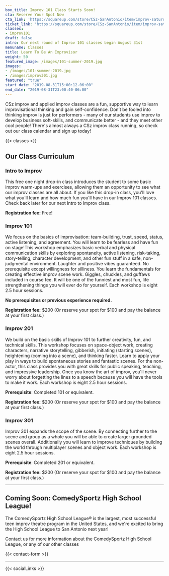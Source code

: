 ```yaml
---
box_title: Improv 101 Class Starts Soon!
cta: Reserve Your Spot Now
cta_link: 'https://squareup.com/store/CSz-SanAntonio/item/improv-saturdays-at-starting-august'
ticket_link: 'https://squareup.com/store/CSz-SanAntonio/item/improv-saturdays-at-starting-august'
classes:
- improv101
draft: false
intro: Our next round of Improv 101 classes begin August 31st
menuname: Classes
title: Learn To Be An Improvisor
weight: 50
featured_image: /images/101-summer-2019.jpg
images:
- /images/101-summer-2019.jpg
- /images/improv301.jpg
featured: "true"
start_date: "2019-08-31T15:00:12-06:00"
end_date: "2019-08-31T23:00:40-06:00"
---
```


CSz improv and applied improv classes are a fun, supportive way to learn improvisational thinking and gain self-confidence. Don’t be fooled into thinking improv is just for performers - many of our students use improv to develop business soft-skills, and communicate better - and they meet other cool people! There's almost always a CSz improv class running, so check out our class calendar and sign up today!

{{< classes >}}

## Our Class Curriculum

### Intro to Improv

This free one night drop-in class introduces the student to some basic improv warm-ups and exercises, allowing them an opportunity to see what our improv classes are all about. If you like this drop-in class, you'll love what you'll learn and how much fun you'll have in our Improv 101 classes. Check back later for our next Intro to Improv class.

**Registration fee:** Free!


### Improv 101

We focus on the basics of improvisation: team-building, trust, speed, status, active listening, and agreement. You will learn to be fearless and have fun on stage!This workshop emphasizes basic verbal and physical communication skills by exploring spontaneity, active listening, risk-taking, story-telling, character development, and other fun stuff in a safe, non-judgmental environment. Laughter and positive vibes guaranteed. No prerequisite except willingness for silliness. You learn the fundamentals for creating effective improv scene work. Giggles, chuckles, and guffaws included in course fee. It will be one of the funniest and most fun, life strengthening things you will ever do for yourself.
Each workshop is eight 2.5 hour sessions.

**No prerequisites or previous experience required.**

**Registration fee:** $200 (Or reserve your spot for $100 and pay the balance at your first class.)


### Improv 201

We build on the basic skills of Improv 101 to further creativity, fun, and technical skills. This workshop focuses on space-object work, creating characters, narrative storytelling, gibberish, initiating (starting scenes), heightening (coming into a scene), and thinking faster. Learn to apply your play in ways to build spontaneous stories and fantastic scenes. For the non-actor, this class provides you with great skills for public speaking, teaching, and impressive leadership. Once you know the art of improv, you'll never worry about forgetting the lines to a speech because you will have the tools to make it work.
Each workshop is eight 2.5 hour sessions.

**Prerequisite**: Completed 101 or equivalent.

**Registration fee:** $200 (Or reserve your spot for $100 and pay the balance at your first class.)

### Improv 301

Improv 301 expands the scope of the scene. By connecting further to the scene and group as a whole you will be able to create larger grounded scenes overall.
Additionally you will learn to improve techniques by building the world through multiplayer scenes and object work.
Each workshop is eight 2.5 hour sessions.

**Prerequisite**: Completed 201 or equivalent.

**Registration fee:** $200 (Or reserve your spot for $100 and pay the balance at your first class.)

---

## Coming Soon: ComedySportz High School League!

The ComedySportz High School League® is the largest, most successful teen improv theatre program in the United States, and we're excited to bring the High School League to San Antonio next year!

Contact us for more information about the ComedySportz High School League, or any of our other classes

{{< contact-form >}}

---

{{< socialLinks >}}
